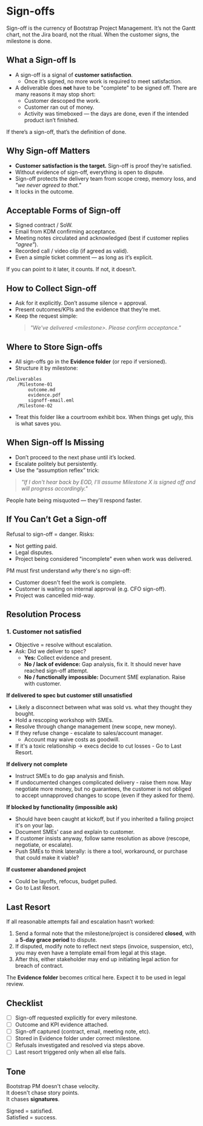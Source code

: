 # Sign-offs

Sign-off is the currency of Bootstrap Project Management.
It’s not the Gantt chart, not the Jira board, not the ritual.
When the customer signs, the milestone is done.

## What a Sign-off Is

- A sign-off is a signal of **customer satisfaction**.  
  - Once it’s signed, no more work is required to meet satisfaction.  
- A deliverable does **not** have to be "complete" to be signed off. There are many reasons it may stop short:  
  - Customer descoped the work.  
  - Customer ran out of money.  
  - Activity was timeboxed — the days are done, even if the intended product isn’t finished.  

If there’s a sign-off, that’s the definition of done.  

## Why Sign-off Matters

- **Customer satisfaction is the target.** Sign-off is proof they’re satisfied.
- Without evidence of sign-off, everything is open to dispute.
- Sign-off protects the delivery team from scope creep, memory loss, and *"we never agreed to that."*
- It locks in the outcome.

## Acceptable Forms of Sign-off

- Signed contract / SoW.
- Email from KDM confirming acceptance.
- Meeting notes circulated and acknowledged (best if customer replies *"agree"*).
- Recorded call / video clip (if agreed as valid).
- Even a simple ticket comment — as long as it’s explicit.

If you can point to it later, it counts. If not, it doesn’t.  

## How to Collect Sign-off

- Ask for it explicitly. Don’t assume silence = approval.
- Present outcomes/KPIs and the evidence that they’re met.
- Keep the request simple:
  > *"We've delivered \<milestone>. Please confirm acceptance."*

## Where to Store Sign-offs

- All sign-offs go in the **Evidence folder** (or repo if versioned).
- Structure it by milestone:

```
/Deliverables
    /Milestone-01
        outcome.md
        evidence.pdf
        signoff-email.eml
    /Milestone-02
```
- Treat this folder like a courtroom exhibit box. When things get ugly, this is what saves you.

## When Sign-off Is Missing

- Don’t proceed to the next phase until it’s locked.
- Escalate politely but persistently.
- Use the “assumption reflex” trick:
> *"If I don't hear back by EOD, I'll assume Milestone X is signed off and will progress accordingly."*

People hate being misquoted — they'll respond faster.

## If You Can’t Get a Sign-off

Refusal to sign-off = danger. Risks:
- Not getting paid.
- Legal disputes.
- Project being considered "incomplete" even when work was delivered.

PM must first understand *why* there's no sign-off:
- Customer doesn't feel the work is complete.
- Customer is waiting on internal approval (e.g. CFO sign-off).
- Project was cancelled mid-way.

## Resolution Process

### 1. Customer not satisfied
- Objective = resolve without escalation.
- Ask: Did we deliver to spec?
  - **Yes:** Collect evidence and present.
  - **No / lack of evidence:** Gap analysis, fix it. It should never have reached sign-off attempt.
  - **No / functionally impossible:** Document SME explanation. Raise with customer.

**If delivered to spec but customer still unsatisfied**
- Likely a disconnect between what was sold vs. what they thought they bought.
- Hold a rescoping workshop with SMEs.
- Resolve through change management (new scope, new money).
- If they refuse change - escalate to sales/account manager.
  - Account may waive costs as goodwill.
- If it's a toxic relationship → execs decide to cut losses - Go to Last Resort.

**If delivery not complete**
- Instruct SMEs to do gap analysis and finish.
- If undocumented changes complicated delivery - raise them now. May negotiate more money, but no guarantees, the customer is not obliged to accept unnapproved changes to scope (even if they asked for them).

**If blocked by functionality (impossible ask)**
- Should have been caught at kickoff, but if you inherited a failing project it's on your lap.
- Document SMEs' case and explain to customer.
- If customer insists anyway, follow same resolution as above (rescope, negotiate, or escalate).
- Push SMEs to think laterally: is there a tool, workaround, or purchase that could make it viable?

**If customer abandoned project**
- Could be layoffs, refocus, budget pulled.
- Go to Last Resort.

## Last Resort

If all reasonable attempts fail and escalation hasn’t worked:

1. Send a formal note that the milestone/project is considered **closed**, with a **5-day grace period** to dispute.
2. If disputed, modify note to reflect next steps (invoice, suspension, etc), you may even have a template email from legal at this stage.
3. After this, either stakeholder may end up initiating legal action for breach of contract.

The **Evidence folder** becomes critical here. Expect it to be used in legal review.

## Checklist

- [ ] Sign-off requested explicitly for every milestone.
- [ ] Outcome and KPI evidence attached.
- [ ] Sign-off captured (contract, email, meeting note, etc).
- [ ] Stored in Evidence folder under correct milestone.
- [ ] Refusals investigated and resolved via steps above.
- [ ] Last resort triggered only when all else fails.

## Tone

Bootstrap PM doesn't chase velocity.  
It doesn't chase story points.  
It chases **signatures**.

Signed = satisfied.  
Satisfied = success.
